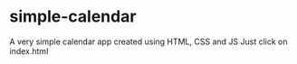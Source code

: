 # simple-calendar
A very simple calendar app created using HTML, CSS and JS
Just click on index.html

